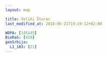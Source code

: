 ```yaml
---
layout: map

title: Veliki Šturac
last_modified_at: 2018-05-21T19:19:12+02:00

WDPA: [145145]
BioRaS: [429]
geoSrbija:
  L1_183: [21]
---
```


